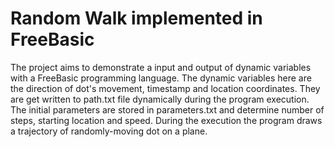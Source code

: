 # Random Walk implemented in FreeBasic

The project aims to demonstrate a input and output of dynamic variables with a FreeBasic programming language. The dynamic variables here are the direction of dot's movement, timestamp and location coordinates.  They are get written to path.txt file dynamically during the program execution. The initial parameters are stored in parameters.txt and determine number of steps, starting location and speed. During the execution the program draws a trajectory of randomly-moving dot on a plane.
